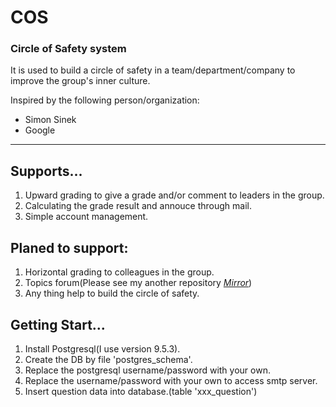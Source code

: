 # COS
### Circle of Safety system

It is used to build a circle of safety in a team/department/company to improve the group's inner culture.

Inspired by the following person/organization:
* Simon Sinek
* Google

* * *

## Supports...
1. Upward grading to give a grade and/or comment to leaders in the group.
2. Calculating the grade result and annouce through mail.
3. Simple account management.

## Planed to support:
1. Horizontal grading to colleagues in the group.
2. Topics forum(Please see my another repository [*Mirror*](https://github.com/seasoul33/Mirror))
3. Any thing help to build the circle of safety.

## Getting Start...
1. Install Postgresql(I use version 9.5.3).
2. Create the DB by file 'postgres_schema'.
3. Replace the postgresql username/password with your own.
4. Replace the username/password with your own to access smtp server.
5. Insert question data into database.(table 'xxx_question')
